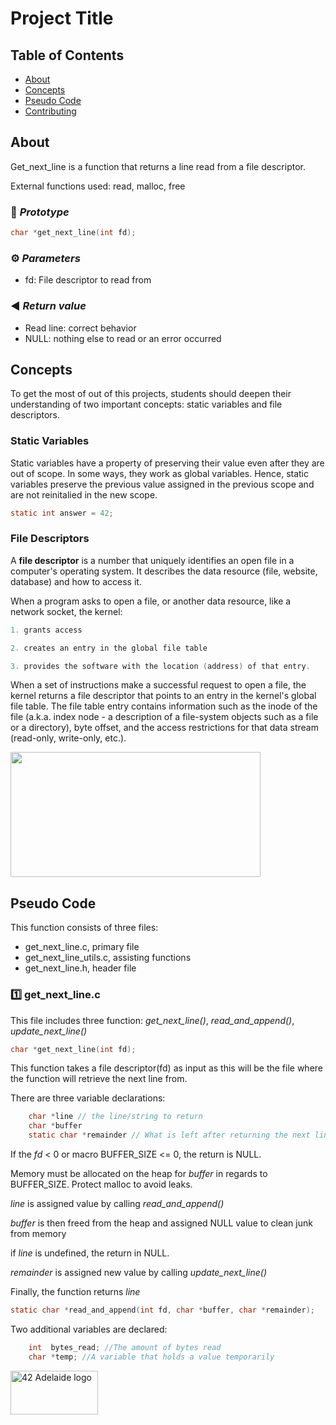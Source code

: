 # Project Title

## Table of Contents

- [About](#about)
- [Concepts](#concepts)
- [Pseudo Code](#pseudo)
- [Contributing](../CONTRIBUTING.md)

## About <a name = "about"></a>

Get_next_line is a function that returns a line read from a file descriptor. 

External functions used: read, malloc, free

### 💾 *Prototype*

```c
char *get_next_line(int fd);
```

### ⚙️  *Parameters*

- fd: File descriptor to read from

### ◀ *Return value*

- Read line: correct behavior
- NULL: nothing else to read or an error occurred

## Concepts <a name = "concepts"></a>

To get the most of out of this projects, students should deepen their understanding of two important concepts: static variables and file descriptors.

### Static Variables

Static variables have a property of preserving their value even after they are out of scope. In some ways, they work as global variables. Hence, static variables preserve the previous value assigned in the previous scope and are not reinitalied in the new scope.
```c
static int answer = 42;
```


### File Descriptors

A **file descriptor** is a number that uniquely identifies an open file in a computer's operating system. It describes the data resource (file, website, database) and how to access it. 

When a program asks to open a file, or another data resource, like a network socket, the kernel: 

```c
1. grants access
```

```c
2. creates an entry in the global file table
```

```c
3. provides the software with the location (address) of that entry.
```
When a set of instructions make a successful request to open a file, the kernel returns a file descriptor that points to an entry in the kernel's global file table. The file table entry contains information such as the inode of the file (a.k.a. index node - a description of a file-system objects such as a file or a directory), byte offset, and the access restrictions for that data stream (read-only, write-only, etc.).

<img width="400" height="200" src="https://www.computerhope.com/jargon/f/file-descriptor.jpg">

## Pseudo Code <a name = "pseudo"></a>

This function consists of three files: 
- get_next_line.c, primary file
- get_next_line_utils.c, assisting functions
- get_next_line.h, header file

### 1️⃣   **get_next_line.c**
This file includes three function: *get_next_line()*, *read_and_append()*, *update_next_line()*

```c
char *get_next_line(int fd);
```

This function takes a file descriptor(fd) as input as this will be the file where the function will retrieve the next line from. 

There are three variable declarations:

```c
    char *line // the line/string to return
    char *buffer
    static char *remainder // What is left after returning the next line
```
If the *fd* < 0 or macro BUFFER_SIZE <= 0, the return is NULL.

Memory must be allocated on the heap for *buffer* in regards to BUFFER_SIZE. Protect malloc to avoid leaks.

*line* is assigned value by calling *read_and_append()*

*buffer* is then freed from the heap and assigned NULL value to clean junk from memory

if *line* is undefined, the return in NULL.

*remainder* is assigned new value by calling *update_next_line()*

Finally, the function returns *line*

                        
                        
```c
static char *read_and_append(int fd, char *buffer, char *remainder);
```

Two additional variables are declared:

```c
    int  bytes_read; //The amount of bytes read
	char *temp; //A variable that holds a value temporarily
```

<img width=140px height=70px src="https://static.wixstatic.com/media/745a58_841e3c76fb5941598a97d2fd9f23ea5c~mv2.png/v1/fill/w_918,h_508,al_c/745a58_841e3c76fb5941598a97d2fd9f23ea5c~mv2.png" alt="42 Adelaide logo"></a>